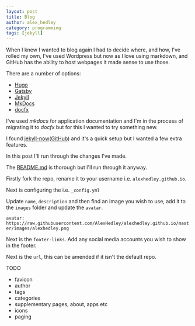 ```yaml
---
layout: post
title: Blog
author: alex_hedley
category: programming
tags: [jekyll]
---
```


When I knew I wanted to blog again I had to decide where, and how, I've rolled my own, I've used Wordpress but now as I love using markdown, and GitHub has the ability to host webpages it made sense to use those.

There are a number of options:

- [Hugo](https://gohugo.io)
- [Gatsby](https://www.gatsbyjs.org/)
- [Jekyll](https://jekyllrb.com/)
- [MkDocs](http://www.mkdocs.org/)
- [docfx](https://dotnet.github.io/docfx/)

I've used *mkdocs* for application documentation and I'm in the process of migrating it to *docfx* but for this I wanted to try something new.

I found [jekyll-now](https://www.jekyllnow.com)([GitHub](https://github.com/barryclark/jekyll-now)) and it's a quick setup but I wanted a few extra features.

In this post I'll run through the changes I've made.

The [README.md](https://github.com/barryclark/jekyll-now/blob/master/README.md) is thorough but I'll run through it anyway.

Firstly fork the repo, rename it to your username i.e. `alexhedley.github.io`.

Next is configuring the i.e. `_config.yml`

Update `name`, `description` and then find an image you wish to use, add it to the `images` folder and update the `avatar`.

`avatar: https://raw.githubusercontent.com/AlexHedley/alexhedley.github.io/master/images/alexhedley.png`

Next is the `footer-links`. Add any social media accounts you wish to show in the footer.

Next is the `url`, this can be amended if it isn't the default repo.


TODO

- favicon
- author
- tags
- categories
- supplementary pages, about, apps etc
- icons
- paging
